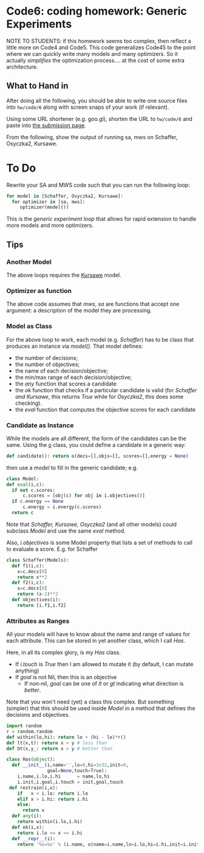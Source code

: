 # Code6: coding homework:  Generic Experiments

NOTE TO STUDENTS: if this homework seems too complex, then reflect a little more on Code4 and Code5. This
code generalizes Code45 to the point where we can quickly write many models and many optimizers. So it
actually _simplifies_ the optimization process.... at the cost of some extra architecture.

## What to Hand in

After doing all the following, you should 
be able to write one source files into  `hw/code/6` along with
screen snaps of your work (if relevant).

Using some URL shortener (e.g. goo.gl), shorten the URL to `hw/code/6`
and paste into [the submission page](https://goo.gl/lZEmEm).

From the following, show the output of running sa, mws on Schaffer, Osyczka2, Kursawe.


# To Do

Rewrite your SA and MWS code such that you can run the following loop:

```python
for model in [Schaffer, Osyczka2, Kursawe]:
  for optimizer in [sa, mws]:
     optimizer(model())
```

This is the _generic experiment loop_ that allows for rapid extension to handle more models and more optimizers.

## Tips

### Another Model

The above loops requires the  [Kursawe](models/moeaProblems.pdf) model.

### Optimizer as function

The above code assumes that _mws_, _sa_ are functions that accept one argument: a description of the model they are processing.

### Model as Class

For the above loop to work, each model (e.g. _Schaffer_) has to be class that produces an instance via _model()_.
That model defines:

+ the number of decisions;
+ the number of objectives;
+ the name of each decision/objective;
+ the min/max range of each decision/objective;
+ the _any_ function that scores a candidate
+ the _ok_ function that checks if a particular candidate is valid (for _Schaffer and Kursawe_, this returns _True_ while
for _Osyczka2_, this does some checking).
+ the _eval_ function that computes the objective scores for each candidate

### Candidate as Instance

While the models are all different, the form of the candidates can be the same. Using the [o](https://github.com/txt/mase/blob/master/src/abstract.py#L246-L261) class, you could define a candidate in a generic way:

```python
def candidate(): return o(decs=[],objs=[], scores=[],energy = None)
```

then use a _model_ to fill in the generic candidate; e.g.

```python
class Model:
def eval(i,c):
  if not c.scores:
      c.scores = [obj(c) for obj in i.objectives()] 
  if c.energy == None
      c.energy = i.energy(c.scores)
  return c
```

Note that _Schaffer, Kursawe, Osyczka2_ (and all other models) could subclass _Model_ and use the same _eval_ method.

Also, _i.objectives_ is some Model property that lists a set of methods to call to evaluate a score. E.g. for Schaffer

```python
class Schaffer(Models):
  def f1(i,c):
    x=c.decs[0]
    return x**2
  def f2(i,c):
	x=c.decs[0]
	return (x-2)**2
  def objectives(i):
    return [i.f1,i.f2] 
```
			 
### Attributes as Ranges

All your models will have to know about the name and range of values for each attribute. This can be stored in yet another
class, which I call _Has_.

Here, in all its complex glory, is my _Has_ class.

+ If _i.touch_ is _True_ then I am allowed to mutate it (by default, I can mutate anything)
+ If _goal_ is not Nil, then this is an objective
   + If non-nil, _goal_ can be one of _lt_ or _gt_ indicating what direction is _better_.

Note that you won't need (yet) a class this complex. But something (simpler) that this should be used inside _Model_ in
a method that defines the decisions and objectives.


```python
import random
r = random.random
def within(lo,hi): return lo + (hi - lo)*r()
def lt(x,t): return x < y # less than
def bt(x,y_: return x > y # better than

class Has(object):
  def __init__(i,name='',lo=0,hi=1e32,init=0,
               goal=None,touch=True):
    i.name,i.lo,i.hi      = name,lo,hi
    i.init,i.goal,i.touch = init,goal,touch
 def restrain(i,x):
    if   x < i.lo: return i.lo
    elif x > i.hi: return i.hi
    else:
      return x
  def any(i):
    return within(i.lo,i.hi)
  def ok(i,x):
    return i.lo <= x <= i.hi
  def __repr__(i):
    return '%s=%s' % (i.name, o(name=i.name,lo=i.lo,hi=i.hi,init=i.init,goal=i.goal,touch=i.touch))
```

